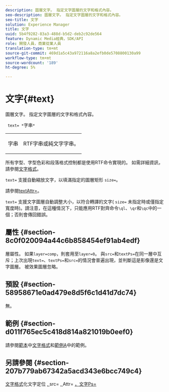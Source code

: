 ```yaml
---
description: 圖層文字。 指定文字圖層的文字和格式內容。
seo-description: 圖層文字。 指定文字圖層的文字和格式內容。
seo-title: 文字
solution: Experience Manager
title: 文字
uuid: 5b4f9282-83a3-488d-b5d2-deb2c92de564
feature: Dynamic Media經典，SDK/API
role: 開發人員，商業從業人員
translation-type: tm+mt
source-git-commit: 469d1a5c43a972116a8a2efb0de5708800130a99
workflow-type: tm+mt
source-wordcount: '189'
ht-degree: 5%

---
```



# 文字{#text}

圖層文字。 指定文字圖層的文字和格式內容。

` text= *`字串`*`

<table id="simpletable_6C095D7F69874A8EA3D1D52103FA520C"> 
 <tr class="strow"> 
  <td class="stentry"> <p> <span class="varname"> 字串 </span> </p> </td> 
  <td class="stentry"> <p>RTF字串或純文字字串。 </p> </td> 
 </tr> 
</table>

所有字型、字型色彩和段落格式控制都是使用RTF命令實現的。 如需詳細資訊，請參閱[文字格式](../../../../../is-api/http-ref/image-serving-api-ref/c-http-protocol-reference/c-text-formatting/c-text-formatting.md#concept-0d3136db7f6f49668274541cd4b6364c)。

`text=` 支援自動縮放文字，以填滿指定的圖層矩形 `size=`。

請參閱[textAttr=](../../../../../is-api/http-ref/image-serving-api-ref/c-http-protocol-reference/c-command-reference/r-textattr.md#reference-ff00484fa3244286abeff34911f7ec0d)。

`text=` 支援文字圖層自動調整大小，以符合轉譯的文字( `size=` 未指定時或僅指定寬度時)。請注意，在這種情況下，只能應用RTF對齊命令`\ql`、`\qr`和`\qc`中的一個；否則會傳回錯誤。

## 屬性 {#section-8c0f020094a44c6b858454ef91ab4edf}

層屬性。 如果`layer=comp`，則套用至`layer=0`。 與`src=`和`textPs=`在同一層中互斥；上次出現`text=`、`textPs=`和`src=`的情況會普遍出現，並判斷這是影像還是文字圖層。 被效果圖層忽略。

## 預設 {#section-58958671e0ad479e8d5f6c1d41d7dc74}

無。

## 範例 {#section-d011f765ec5c418d814a821019b0eef0}

請參閱[範本](../../../../../is-api/http-ref/image-serving-api-ref/c-http-protocol-reference/c-templates/c-templates.md#concept-3cd2d2adae0e41b2979b9640244d4d3e)中[文字格式](../../../../../is-api/http-ref/image-serving-api-ref/c-http-protocol-reference/c-text-formatting/c-text-formatting.md#concept-0d3136db7f6f49668274541cd4b6364c)和[範例A](../../../../../is-api/http-ref/image-serving-api-ref/c-http-protocol-reference/c-templates/r-example-a.md#reference-c78ea82e8a1646738e764fa6685dfbac)中的範例。

## 另請參閱 {#section-207b779ab67342a5acd343e6bcc749c4}

[文字格式](../../../../../is-api/http-ref/image-serving-api-ref/c-http-protocol-reference/c-text-formatting/c-text-formatting.md#concept-0d3136db7f6f49668274541cd4b6364c)化文字定位 [, ](../../../../../is-api/http-ref/image-serving-api-ref/c-http-protocol-reference/c-text-formatting/r-text-positioning.md#reference-f647443d92914f4b89a7cc5a83267d87)src= [, ](../../../../../is-api/http-ref/image-serving-api-ref/c-http-protocol-reference/c-command-reference/r-src.md#reference-f6506637778c4c69bf106a7924a91ab1)Attr= [](../../../../../is-api/http-ref/image-serving-api-ref/c-http-protocol-reference/c-command-reference/r-textattr.md#reference-ff00484fa3244286abeff34911f7ec0d) [，文字Ps=](../../../../../is-api/http-ref/image-serving-api-ref/c-http-protocol-reference/c-command-reference/r-textps.md#reference-4209a2a6169f44278da2647cfb0cd767)
